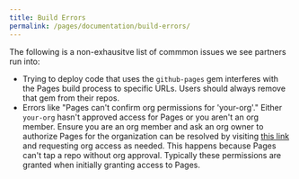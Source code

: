 ```yaml
---
title: Build Errors
permalink: /pages/documentation/build-errors/
---
```


The following is a non-exhausitve list of commmon issues we see partners run into:

- Trying to deploy code that uses the `github-pages` gem interferes with the Pages build process to specific URLs. Users should always remove that gem from their repos.
- Errors like "Pages can't confirm org permissions for 'your-org'." Either `your-org` hasn't approved access for Pages or you aren't an org member. Ensure you are an org member and ask an org owner to authorize Pages for the organization can be resolved by visiting [this link](https://github.com/settings/connections/applications/94d4097d74049df1039b) and requesting org access as needed. This happens because Pages can't tap a repo without org approval. Typically these permissions are granted when initially granting access to Pages.
